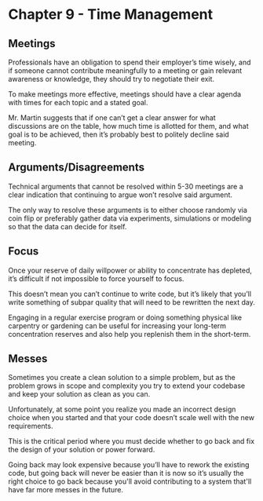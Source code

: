 # Chapter 9 - Time Management

## Meetings

Professionals have an obligation to spend their employer’s time wisely, and if someone cannot contribute meaningfully to a meeting or gain relevant awareness or knowledge, they should try to negotiate their exit.

To make meetings more effective, meetings should have a clear agenda with times for each topic and a stated goal.

Mr. Martin suggests that if one can’t get a clear answer for what discussions are on the table, how much time is allotted for them, and what goal is to be achieved, then it’s probably best to politely decline said meeting.

## Arguments/Disagreements

Technical arguments that cannot be resolved within 5-30 meetings are a clear indication that continuing to argue won’t resolve said argument.

The only way to resolve these arguments is to either choose randomly via coin flip or preferably gather data via experiments, simulations or modeling so that the data can decide for itself.

## Focus

Once your reserve of daily willpower or ability to concentrate has depleted, it’s difficult if not impossible to force yourself to focus.

This doesn’t mean you can’t continue to write code, but it’s likely that you’ll write something of subpar quality that will need to be rewritten the next day.

Engaging in a regular exercise program or doing something physical like carpentry or gardening can be useful for increasing your long-term concentration reserves and also help you replenish them in the short-term.

## Messes

Sometimes you create a clean solution to a simple problem, but as the problem grows in scope and complexity you try to extend your codebase and keep your solution as clean as you can.

Unfortunately, at some point you realize you made an incorrect design choice when you started and that your code doesn’t scale well with the new requirements.

This is the critical period where you must decide whether to go back and fix the design of your solution or power forward.

Going back may look expensive because you’ll have to rework the existing code, but going back will never be easier than it is now so it’s usually the right choice to go back because you'll avoid contributing to a system that'll have far more messes in the future.
